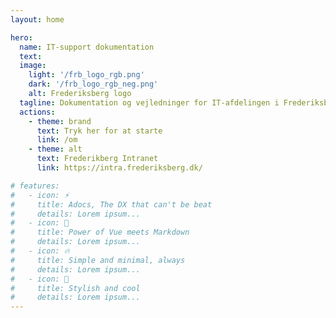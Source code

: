 ```yaml
---
layout: home

hero:
  name: IT-support dokumentation
  text: 
  image:
    light: '/frb_logo_rgb.png'
    dark: '/frb_logo_rgb_neg.png'
    alt: Frederiksberg logo
  tagline: Dokumentation og vejledninger for IT-afdelingen i Frederiksberg Kommune
  actions:
    - theme: brand
      text: Tryk her for at starte
      link: /om
    - theme: alt
      text: Frederikberg Intranet
      link: https://intra.frederiksberg.dk/

# features:
#   - icon: ⚡️
#     title: Adocs, The DX that can't be beat
#     details: Lorem ipsum...
#   - icon: 🎉
#     title: Power of Vue meets Markdown
#     details: Lorem ipsum...
#   - icon: 🔥
#     title: Simple and minimal, always
#     details: Lorem ipsum...
#   - icon: 🎀
#     title: Stylish and cool
#     details: Lorem ipsum...
---
```

